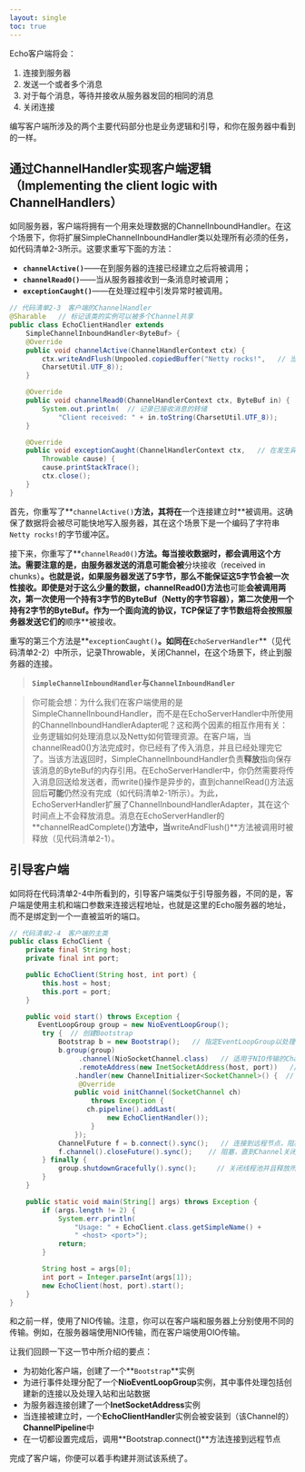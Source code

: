 ```yaml
---
layout: single
toc: true
---
```


Echo客户端将会：

1. 连接到服务器
2. 发送一个或者多个消息
3. 对于每个消息，等待并接收从服务器发回的相同的消息
4. 关闭连接

编写客户端所涉及的两个主要代码部分也是业务逻辑和引导，和你在服务器中看到的一样。

## 通过ChannelHandler实现客户端逻辑（Implementing the client logic with ChannelHandlers）

如同服务器，客户端将拥有一个用来处理数据的ChannelInboundHandler。在这个场景下，你将扩展SimpleChannelInboundHandler类以处理所有必须的任务，如代码清单2-3所示。这要求重写下面的方法：

- **`channelActive()`**——在到服务器的连接已经建立之后将被调用；
- **`channelRead0()`**——当从服务器接收到一条消息时被调用；
- **`exceptionCaught()`**——在处理过程中引发异常时被调用。

```java
// 代码清单2-3　客户端的ChannelHandler
@Sharable   // 标记该类的实例可以被多个Channel共享
public class EchoClientHandler extends
    SimpleChannelInboundHandler<ByteBuf> {
    @Override
    public void channelActive(ChannelHandlerContext ctx) {
        ctx.writeAndFlush(Unpooled.copiedBuffer("Netty rocks!",   // 当被通知Channel是活跃的时候，发送一条消息
        CharsetUtil.UTF_8));
    }

    @Override
    public void channelRead0(ChannelHandlerContext ctx, ByteBuf in) {
        System.out.println(  // 记录已接收消息的转储
            "Client received: " + in.toString(CharsetUtil.UTF_8));
    }

    @Override
    public void exceptionCaught(ChannelHandlerContext ctx,   // 在发生异常时，记录错误并关闭Channel
        Throwable cause) {
        cause.printStackTrace();
        ctx.close();
    }
}
```

首先，你重写了**`channelActive()`**方法，其将在**一个连接建立时**被调用。这确保了数据将会被尽可能快地写入服务器，其在这个场景下是一个编码了字符串`Netty rocks!`的字节缓冲区。

接下来，你重写了**`channelRead0()`**方法。每当接收数据时，都会调用这个方法。需要注意的是，由服务器发送的消息可能会被**分块接收（received in chunks）**。也就是说，如果服务器发送了5字节，那么不能保证这5字节会被一次性接收。即使是对于这么少量的数据，channelRead0()方法也**可能**会被调用两次，第一次使用一个持有3字节的ByteBuf（Netty的字节容器），第二次使用一个持有2字节的ByteBuf。作为一个面向流的协议，TCP保证了字节数组将会按照服务器发送它们的**顺序**被接收。

重写的第三个方法是**`exceptionCaught()`**。如同在**`EchoServerHandler`**（见代码清单2-2）中所示，记录Throwable，关闭Channel，在这个场景下，终止到服务器的连接。

> **`SimpleChannelInboundHandler`**与**`ChannelInboundHandler`**

> 你可能会想：为什么我们在客户端使用的是SimpleChannelInboundHandler，而不是在EchoServerHandler中所使用的ChannelInboundHandlerAdapter呢？这和两个因素的相互作用有关：业务逻辑如何处理消息以及Netty如何管理资源。在客户端，当channelRead0()方法完成时，你已经有了传入消息，并且已经处理完它了。当该方法返回时，SimpleChannelInboundHandler负责**释放**指向保存该消息的ByteBuf的内存引用。在EchoServerHandler中，你仍然需要将传入消息回送给发送者，而write()操作是异步的，直到channelRead()方法返回后**可能**仍然没有完成（如代码清单2-1所示）。为此，EchoServerHandler扩展了ChannelInboundHandlerAdapter，其在这个时间点上不会释放消息。消息在EchoServerHandler的**channelReadComplete()**方法中，当**writeAndFlush()**方法被调用时被释放（见代码清单2-1）。

## 引导客户端

如同将在代码清单2-4中所看到的，引导客户端类似于引导服务器，不同的是，客户端是使用主机和端口参数来连接远程地址，也就是这里的Echo服务器的地址，而不是绑定到一个一直被监听的端口。

```java
// 代码清单2-4　客户端的主类
public class EchoClient {
    private final String host;
    private final int port;

    public EchoClient(String host, int port) {
        this.host = host;
        this.port = port;
    }

    public void start() throws Exception {
       EventLoopGroup group = new NioEventLoopGroup();
        try {  // 创建Bootstrap
            Bootstrap b = new Bootstrap();   // 指定EventLoopGroup以处理客户端事件；需要适用于NIO的实现
            b.group(group)
                 .channel(NioSocketChannel.class)   // 适用于NIO传输的Channel类型
                 .remoteAddress(new InetSocketAddress(host, port))   // 设置服务器的InetSocketAddr-ess
                .handler(new ChannelInitializer<SocketChannel>() {  // 在创建Channel时，向ChannelPipeline中添加一个Echo-ClientHandler实例
                 @Override
                public void initChannel(SocketChannel ch)
                    throws Exception {
                   ch.pipeline().addLast(
                        new EchoClientHandler());
                    }
                });
            ChannelFuture f = b.connect().sync();   // 连接到远程节点，阻塞等待直到连接完成
            f.channel().closeFuture().sync();    // 阻塞，直到Channel关闭
        } finally {
            group.shutdownGracefully().sync();     // 关闭线程池并且释放所有的资源
        }
    }

    public static void main(String[] args) throws Exception {
        if (args.length != 2) {
            System.err.println(
                "Usage: " + EchoClient.class.getSimpleName() +
                " <host> <port>");
            return;
        }

        String host = args[0];
        int port = Integer.parseInt(args[1]);
        new EchoClient(host, port).start();
    }
}
```

和之前一样，使用了NIO传输。注意，你可以在客户端和服务器上分别使用不同的传输。例如，在服务器端使用NIO传输，而在客户端使用OIO传输。

让我们回顾一下这一节中所介绍的要点：

- 为初始化客户端，创建了一个**`Bootstrap`**实例
- 为进行事件处理分配了一个**NioEventLoopGroup**实例，其中事件处理包括创建新的连接以及处理入站和出站数据
- 为服务器连接创建了一个**InetSocketAddress**实例
- 当连接被建立时，一个**EchoClientHandler**实例会被安装到（该Channel的）**ChannelPipeline**中
- 在一切都设置完成后，调用**Bootstrap.connect()**方法连接到远程节点

完成了客户端，你便可以着手构建并测试该系统了。